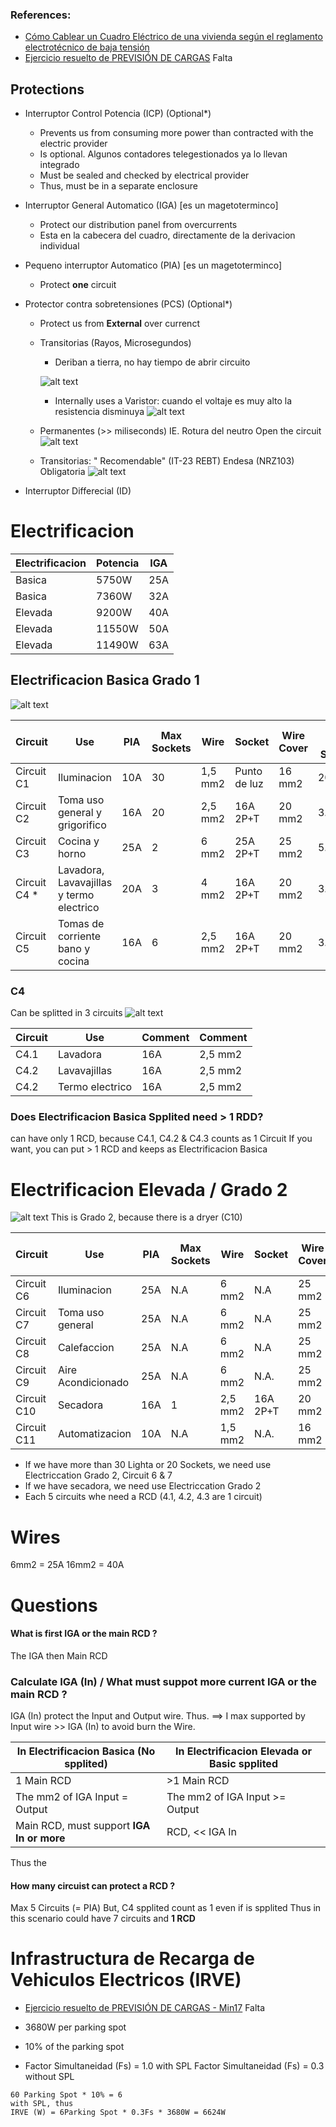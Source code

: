 
### References:
* [Cómo Cablear un Cuadro Eléctrico de una vivienda según el reglamento electrotécnico de baja tensión](https://www.youtube.com/watch?v=DFk9neuSgxE)
* [Ejercicio resuelto de PREVISIÓN DE CARGAS](https://www.youtube.com/watch?v=Y03DsHHjwng) Falta

## Protections
* Interruptor Control Potencia (ICP) (Optional*)
   * Prevents us from consuming more power than contracted with the electric provider
   * Is optional.  Algunos contadores telegestionados ya lo llevan integrado
   * Must be sealed and checked by electrical provider
   * Thus, must be in a separate enclosure
   
* Interruptor General Automatico (IGA) [es un magetoterminco]
   * Protect our distribution panel from overcurrents
   * Esta en la cabecera del cuadro, directamente de la derivacion individual

* Pequeno interruptor Automatico (PIA) [es un magetoterminco]  
   * Protect **one** circuit
   
* Protector contra sobretensiones (PCS) (Optional*)
   * Protect us from **External** over currenct
   * Transitorias (Rayos, Microsegundos)
      * Deriban a tierra, no hay tiempo de abrir circuito
      
      ![alt text](/Pictures/18.png)
      
      * Internally uses a Varistor: cuando el voltaje es muy alto la resistencia disminuya
      ![alt text](/Pictures/20.png)
       
   * Permanentes (>> miliseconds) IE. Rotura del neutro
   Open the circuit
    ![alt text](/Pictures/19.png)
    
   * Transitorias: " Recomendable" (IT-23 REBT)
   Endesa (NRZ103) Obligatoria
   ![alt text](/Pictures/17.png)
 
* Interruptor Differecial  (ID)

# Electrificacion

| Electrificacion  | Potencia   | IGA   | 
| ---------------- | ---------- | ----- | 
| Basica           | 5750W      | 25A   | 
| Basica           | 7360W      | 32A   |
| Elevada          | 9200W      | 40A   | 
| Elevada          | 11550W     | 50A   | 
| Elevada          | 11490W     | 63A   | 


## Electrificacion Basica Grado 1

 ![alt text](/Pictures/57.png)

| Circuit      | Use                                       | PIA     | Max Sockets  | Wire    | Socket         | Wire Cover   | Max per Socket  |
| ------------ | ----------------------------------------- | ------- | ------------ | ------- | -------------- | ------------ | --------------- |
| Circuit C1   | Iluminacion                               |  10A    | 30           | 1,5 mm2 |  Punto de luz  | 16 mm2       |   200W          |
| Circuit C2   | Toma uso general y grigorifico            |  16A    | 20           | 2,5 mm2 |  16A 2P+T      | 20 mm2       | 3.450W          |
| Circuit C3   | Cocina y horno                            |  25A    | 2            |  6  mm2 |  25A 2P+T      | 25 mm2       | 5.400W          |
| Circuit C4 * | Lavadora, Lavavajillas y termo electrico  |  20A    | 3            |  4  mm2 |  16A 2P+T      | 20 mm2       | 3.450W          |
| Circuit C5   | Tomas de corriente bano y cocina          |  16A    | 6            | 2,5 mm2 |  16A 2P+T      | 20 mm2       | 3.450W          |


### C4
Can be splitted in 3 circuits
 ![alt text](/Pictures/58.png)

| Circuit    |  Use               | Comment    | Comment | 
| ---------- |  ---------------- | ---------- | ------- | 
| C4.1       |  Lavadora         | 16A        | 2,5 mm2 | 
| C4.2       |  Lavavajillas     | 16A        | 2,5 mm2 | 
| C4.2       |  Termo electrico  | 16A        | 2,5 mm2 | 

### Does Electrificacion Basica Spplited need > 1 RDD?
can have only 1 RCD, because C4.1, C4.2 & C4.3 counts as 1 Circuit
If you want, you can put > 1 RCD and keeps as Electrificacion Basica


# Electrificacion Elevada / Grado 2

 ![alt text](/Pictures/56.png)
 This is Grado 2, because there is a dryer (C10)

| Circuit      | Use                    | PIA     |  Max Sockets  |Wire    | Socket         | Wire Cover   | Max per Socket  | Max per circuit    |
| ------------ | ---------------------- | ------- |  ------------ |------- | -------------- | ------------ | --------------- | ------------------ |
| Circuit C6   | Iluminacion            |  25A    |  N.A          |  6 mm2 |  N.A           | 25 mm2       | N.A.            | 5.750W             |
| Circuit C7   | Toma uso general       |  25A    |  N.A          |  6 mm2 |  N.A           | 25 mm2       | N.A.            | 5.750W             |
| Circuit C8   | Calefaccion            |  25A    |  N.A          |  6 mm2 |  N.A           | 25 mm2       | N.A.            | 5.750W             |
| Circuit C9   | Aire Acondicionado     |  25A    |  N.A          |  6 mm2 |  N.A.          | 25 mm2       | N.A.            | 5.750W             |
| Circuit C10  | Secadora               |  16A    |  1            |2,5 mm2 |  16A 2P+T      | 20 mm2       | 3.450W          | N.A.               |
| Circuit C11  | Automatizacion         |  10A    |  N.A          |1,5 mm2 |  N.A.          | 16 mm2       | N.A.            | 2.300W             |

* If we have more than 30 Lighta or 20 Sockets, we need use Electriccation Grado 2, Circuit  6 & 7
* If we have secadora, we need use Electriccation Grado 2
* Each 5 circuits whe need a RCD (4.1, 4.2, 4.3 are 1 circuit)

# Wires
6mm2 = 25A
16mm2 = 40A

# Questions

#### What is first IGA or the main RCD ?
The IGA then Main RCD

### Calculate IGA (In) / What must suppot more current IGA or the main RCD ?
IGA (In) protect the Input and Output wire. Thus.
==> I max supported by Input wire  >> IGA (In) to avoid burn the Wire.


| In Electrificacion Basica  (No spplited)     | In Electrificacion Elevada  or Basic spplited       |
| -------------------------------------------- | --------------------------------------------------  |
| 1 Main RCD                                   | >1 Main RCD                                         |
| The mm2 of IGA Input = Output                | The mm2 of IGA Input >= Output                      |
| Main RCD, must support **IGA In or more**    | RCD, << IGA In                                      |


Thus the 

#### How many circuist can protect a RCD ?
Max 5 Circuits (= PIA)
But, C4 spplited count as 1 even if is spplited
Thus in this scenario could have 7 circuits and **1 RCD**


# Infrastructura de Recarga de Vehiculos Electricos (IRVE)
* [Ejercicio resuelto de PREVISIÓN DE CARGAS - Min17](https://www.youtube.com/watch?v=Y03DsHHjwng) Falta

* 3680W per parking spot
* 10% of the parking spot
* Factor Simultaneidad (Fs) = 1.0  with SPL
   Factor Simultaneidad (Fs) = 0.3  without SPL
   
 ```  
 60 Parking Spot * 10% = 6
 with SPL, thus 
 IRVE (W) = 6Parking Spot * 0.3Fs * 3680W = 6624W
 ```